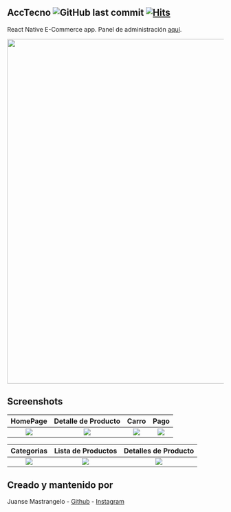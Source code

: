 ## AccTecno ![GitHub last commit](https://img.shields.io/github/last-commit/JuanseMastrangelo/AccTecno) [![Hits](https://hits.seeyoufarm.com/api/count/incr/badge.svg?url=https%3A%2F%2Fgithub.com%2FJuanseMastrangelo%2FAccTecno&count_bg=%2379C83D&title_bg=%23555555&icon=ghostery.svg&icon_color=%23E7E7E7&title=visitas&edge_flat=false)](https://hits.seeyoufarm.com)
React Native E-Commerce app. Panel de administración [aquí](http://paback.host/).


<img src="https://s6.gifyu.com/images/ezgif-1-49e23e07ded0.gif" width="800" /> 

## Screenshots

  HomePage                 |   Detalle de Producto        |  Carro       |  Pago
:-------------------------:|:-------------------------:|:-------------------------:|:-------------------------:
![](https://github.com/JuanseMastrangelo/AccTecno/blob/master/screenshots/Screenshot_20210604-224558.png?raw=true)|![](https://github.com/JuanseMastrangelo/AccTecno/blob/master/screenshots/Screenshot_20210604-224635.png?raw=true)|![](https://github.com/JuanseMastrangelo/AccTecno/blob/master/screenshots/Screenshot_20210604-224716.png?raw=true)|![](https://github.com/JuanseMastrangelo/AccTecno/blob/master/screenshots/Screenshot_20210604-224737.png)

  Categorias                 |   Lista de Productos        |  Detalles de Producto
:-------------------------:|:-------------------------:|:-------------------------:
![](https://github.com/JuanseMastrangelo/AccTecno/blob/master/screenshots/Screenshot_20210604-224609.png)|![](https://github.com/JuanseMastrangelo/AccTecno/blob/master/screenshots/Screenshot_20210604-224629.png?raw=true)|![](https://github.com/JuanseMastrangelo/AccTecno/blob/master/screenshots/Screenshot_20210604-224704.png?raw=true)


## Creado y mantenido por

Juanse Mastrangelo - [Github](https://github.com/JuanseMastrangelo) - [Instagram](https://www.instagram.com/JuanseMastrangelo)
